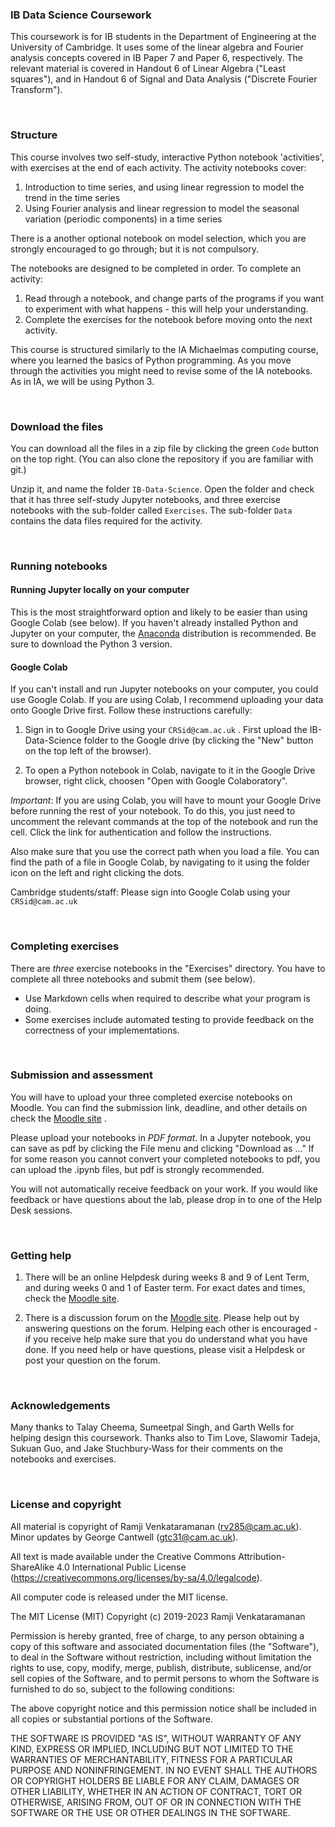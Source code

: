 ### IB Data Science Coursework

This coursework is for IB students in the Department of Engineering at the University of Cambridge. It uses some of the linear algebra and Fourier analysis concepts covered in IB Paper 7 and Paper 6, respectively. The relevant material is covered in Handout 6 of Linear Algebra ("Least squares"), and in Handout 6 of Signal and Data Analysis ("Discrete Fourier Transform"). 

<br>

### Structure

This course involves two self-study, interactive Python notebook 'activities', with exercises at the end of each activity. The activity notebooks cover:

1. Introduction to time series, and using linear regression to model the trend in the time series
1. Using Fourier analysis and linear regression to model the seasonal variation (periodic components) in a time series 

There is a another optional notebook on model selection, which you are strongly encouraged to go through; but it is not compulsory.

The notebooks are designed to be completed in order. To complete an activity:

1. Read through a notebook, and change parts of the programs if you want to experiment with what 
   happens - this will help your understanding. 
1. Complete the exercises for the notebook before moving onto the next activity. 

This course is structured similarly to the IA Michaelmas computing course, where you learned the basics of Python programming. As you move through the activities you might need to revise some of the IA notebooks. As in IA, we will be using Python 3. 

<br>

### Download the files

You can download all the files in a zip file by clicking the green `Code` button on the top right. (You can also clone the repository if you are familiar with git.)

Unzip it, and name the folder `IB-Data-Science`. Open the folder and check that it has three self-study Jupyter notebooks, and three exercise notebooks with the sub-folder called `Exercises`. The sub-folder `Data` contains the data files required for the activity.

<br>

### Running notebooks

#### Running Jupyter locally on your computer

This is the most straightforward option and likely to be easier than using Google Colab (see below). If you haven't already installed Python and Jupyter on your computer, the [Anaconda](https://www.anaconda.com/download) distribution is  recommended. Be sure to download the Python 3 version. 


#### Google Colab

If you can't install and run Jupyter notebooks on your computer, you could use Google Colab. If you are using Colab, I recommend uploading your data onto Google Drive first. Follow these instructions carefully:

1. Sign in to Google Drive using your `CRSid@cam.ac.uk` . First upload the IB-Data-Science folder to the Google drive (by clicking the "New" button on the top left of the browser).

1. To open a Python notebook in Colab, navigate to it in the Google Drive browser, right click, choosen "Open with Google Colaboratory".

*Important*: If you are using Colab, you will have to mount your Google Drive before running the rest of your notebook. To do this, you just need to uncomment the relevant commands at the top of the notebook and run the cell. Click the link for authentication and follow the instructions.

Also make sure that you use the correct path when you load a file. You can find the path of a file in Google Colab, by navigating to it using the folder icon on the left and right clicking the dots. 

Cambridge students/staff: Please sign into Google Colab using your `CRSid@cam.ac.uk`

<br>



### Completing exercises

There are *three* exercise notebooks in the "Exercises" directory. You have to complete all three notebooks and submit them (see  below).

- Use Markdown cells when required to describe what your program is doing.
- Some exercises include automated testing to provide feedback on the correctness of 
  your implementations.    
 
<br>
  
### Submission and assessment

You will have to upload your three completed exercise notebooks on Moodle. You can find the submission link, deadline, and other details on check the [Moodle site](https://www.vle.cam.ac.uk/course/view.php?id=174011) .   

Please upload your notebooks in *PDF format*. In a Jupyter notebook, you can save as pdf by clicking the File menu and clicking "Download as ..."  If for some reason you cannot convert your completed notebooks to pdf, you can upload  the .ipynb files, but pdf is strongly recommended. 

You will not automatically receive feedback on your work. If you would like feedback or have questions about the lab, please drop in to one of the Help Desk sessions. 

<br>

### Getting help

1. There will be an online Helpdesk during weeks 8 and 9 of Lent Term, and during weeks 0 and 1 of Easter term. For exact dates and times, check the [Moodle site](https://www.vle.cam.ac.uk/course/view.php?id=174011).

1. There is a discussion forum on the [Moodle site](https://www.vle.cam.ac.uk/course/view.php?id=174011). Please help out by answering questions on the forum. Helping each other is encouraged - if you receive help make sure that you do understand what you have done.  If you need help or have questions, please visit a Helpdesk or post your question on the forum. 

<br>


### Acknowledgements

Many thanks to Talay Cheema, Sumeetpal Singh, and Garth Wells for helping design this coursework. Thanks also to Tim Love, Slawomir Tadeja, Sukuan Guo, and Jake Stuchbury-Wass for their comments on the notebooks and exercises.


<br>

### License and copyright

All material is copyright of Ramji Venkataramanan (rv285@cam.ac.uk).
Minor updates by George Cantwell (gtc31@cam.ac.uk).

All text is made available under the Creative Commons Attribution-ShareAlike 4.0 International Public License (https://creativecommons.org/licenses/by-sa/4.0/legalcode).

All computer code is released under the MIT license.

The MIT License (MIT) Copyright (c) 2019-2023 Ramji Venkataramanan

Permission is hereby granted, free of charge, to any person obtaining a copy of this software and associated documentation files (the "Software"), to deal in the Software without restriction, including without limitation the rights to use, copy, modify, merge, publish, distribute, sublicense, and/or sell copies of the Software, and to permit persons to whom the Software is furnished to do so, subject to the following conditions:

The above copyright notice and this permission notice shall be included in all copies or substantial portions of the Software.

THE SOFTWARE IS PROVIDED "AS IS", WITHOUT WARRANTY OF ANY KIND, EXPRESS OR IMPLIED, INCLUDING BUT NOT LIMITED TO THE WARRANTIES OF MERCHANTABILITY, FITNESS FOR A PARTICULAR PURPOSE AND NONINFRINGEMENT. IN NO EVENT SHALL THE AUTHORS OR COPYRIGHT HOLDERS BE LIABLE FOR ANY CLAIM, DAMAGES OR OTHER LIABILITY, WHETHER IN AN ACTION OF CONTRACT, TORT OR OTHERWISE, ARISING FROM, OUT OF OR IN CONNECTION WITH THE SOFTWARE OR THE USE OR OTHER DEALINGS IN THE SOFTWARE.
